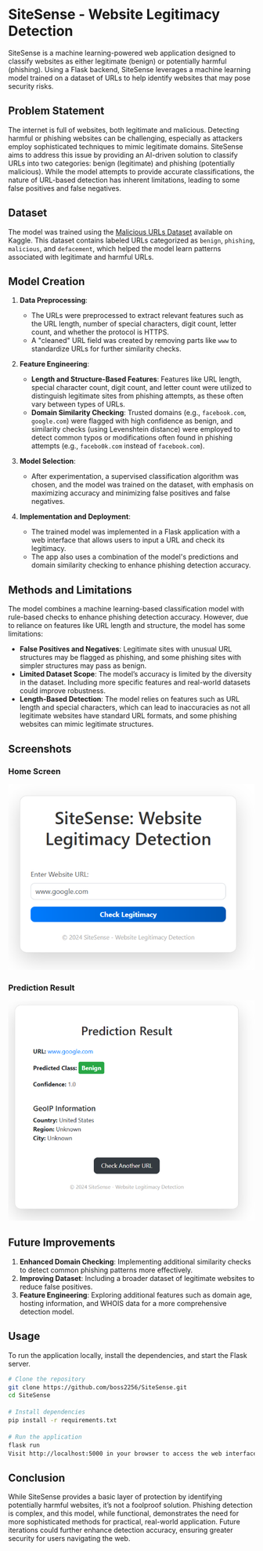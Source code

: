 # SiteSense - Website Legitimacy Detection

SiteSense is a machine learning-powered web application designed to classify websites as either legitimate (benign) or potentially harmful (phishing). Using a Flask backend, SiteSense leverages a machine learning model trained on a dataset of URLs to help identify websites that may pose security risks.

## Problem Statement

The internet is full of websites, both legitimate and malicious. Detecting harmful or phishing websites can be challenging, especially as attackers employ sophisticated techniques to mimic legitimate domains. SiteSense aims to address this issue by providing an AI-driven solution to classify URLs into two categories: benign (legitimate) and phishing (potentially malicious). While the model attempts to provide accurate classifications, the nature of URL-based detection has inherent limitations, leading to some false positives and false negatives.

## Dataset

The model was trained using the [Malicious URLs Dataset](https://www.kaggle.com/datasets/sid321axn/malicious-urls-dataset?resource=download) available on Kaggle. This dataset contains labeled URLs categorized as `benign`, `phishing`, `malicious`, and `defacement`, which helped the model learn patterns associated with legitimate and harmful URLs.

## Model Creation

1. **Data Preprocessing**:
   - The URLs were preprocessed to extract relevant features such as the URL length, number of special characters, digit count, letter count, and whether the protocol is HTTPS.
   - A "cleaned" URL field was created by removing parts like `www` to standardize URLs for further similarity checks.

2. **Feature Engineering**:
   - **Length and Structure-Based Features**: Features like URL length, special character count, digit count, and letter count were utilized to distinguish legitimate sites from phishing attempts, as these often vary between types of URLs.
   - **Domain Similarity Checking**: Trusted domains (e.g., `facebook.com`, `google.com`) were flagged with high confidence as benign, and similarity checks (using Levenshtein distance) were employed to detect common typos or modifications often found in phishing attempts (e.g., `facebo0k.com` instead of `facebook.com`).

3. **Model Selection**:
   - After experimentation, a supervised classification algorithm was chosen, and the model was trained on the dataset, with emphasis on maximizing accuracy and minimizing false positives and false negatives.

4. **Implementation and Deployment**:
   - The trained model was implemented in a Flask application with a web interface that allows users to input a URL and check its legitimacy.
   - The app also uses a combination of the model's predictions and domain similarity checking to enhance phishing detection accuracy.

## Methods and Limitations

The model combines a machine learning-based classification model with rule-based checks to enhance phishing detection accuracy. However, due to reliance on features like URL length and structure, the model has some limitations:

- **False Positives and Negatives**: Legitimate sites with unusual URL structures may be flagged as phishing, and some phishing sites with simpler structures may pass as benign.
- **Limited Dataset Scope**: The model’s accuracy is limited by the diversity in the dataset. Including more specific features and real-world datasets could improve robustness.
- **Length-Based Detection**: The model relies on features such as URL length and special characters, which can lead to inaccuracies as not all legitimate websites have standard URL formats, and some phishing websites can mimic legitimate structures.

## Screenshots

### Home Screen
![Thumbnail 1](static/thumbnail1.png)

### Prediction Result
![Thumbnail 2](static/thumbnail2.png)

## Future Improvements

1. **Enhanced Domain Checking**: Implementing additional similarity checks to detect common phishing patterns more effectively.
2. **Improving Dataset**: Including a broader dataset of legitimate websites to reduce false positives.
3. **Feature Engineering**: Exploring additional features such as domain age, hosting information, and WHOIS data for a more comprehensive detection model.

## Usage

To run the application locally, install the dependencies, and start the Flask server.

```bash
# Clone the repository
git clone https://github.com/boss2256/SiteSense.git
cd SiteSense

# Install dependencies
pip install -r requirements.txt

# Run the application
flask run
Visit http://localhost:5000 in your browser to access the web interface.
```

## Conclusion
While SiteSense provides a basic layer of protection by identifying potentially harmful websites, it’s not a foolproof solution. Phishing detection is complex, and this model, while functional, demonstrates the need for more sophisticated methods for practical, real-world application. Future iterations could further enhance detection accuracy, ensuring greater security for users navigating the web.
